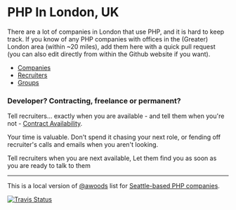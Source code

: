 # PHP In London, UK

There are a lot of companies in London that use PHP, and it is hard to keep 
track. If you know of any PHP companies with offices in the (Greater) London 
area (within ~20 miles), add them here with a quick pull request (you can also
edit directly from within the Github website if you want).

* [Companies](companies.md)
* [Recruiters](recruiters.md)
* [Groups](groups.md)


### Developer? Contracting, freelance or permanent?

Tell recruiters... exactly when you are available - and tell them when you're not - [Contract Availability](https://www.contractavailability.com/).

Your time is valuable. Don't spend it chasing your next role, or fending off recruiter's calls and emails when you aren't looking.

Tell recruiters when you are next available,
Let them find you as soon as you are ready to talk to them

---

This is a local version of [@awoods](https://twitter.com/awoods/status/652204250408161280) list for [Seattle-based PHP companies](https://github.com/andrewwoods/php-in-seattle).


[![Travis Status](https://api.travis-ci.org/alister/php-in-london.svg?branch=master)](https://api.travis-ci.org/alister/php-in-london.svg?branch=master)
